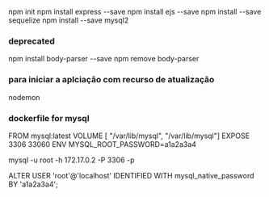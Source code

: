 npm init
npm install express --save
npm install ejs --save
npm install --save sequelize
npm install --save mysql2
### deprecated
npm install body-parser --save
npm remove body-parser

### para iniciar a aplciação com recurso de atualização 
nodemon

### dockerfile for mysql 

FROM mysql:latest
VOLUME [ "/var/lib/mysql", "/var/lib/mysql"]
EXPOSE 3306 33060
ENV MYSQL_ROOT_PASSWORD=a1a2a3a4

mysql -u root -h 172.17.0.2 -P 3306 -p

ALTER USER 'root'@'localhost' IDENTIFIED WITH mysql_native_password BY 'a1a2a3a4';